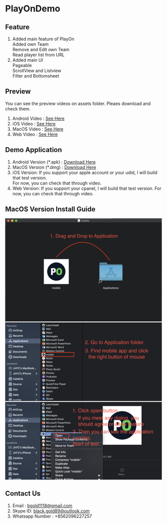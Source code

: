 # PlayOnDemo

## Feature
1. Added main feature of PlayOn<br>
	Added own Team<br>
	Remove and Edit own Team<br>
	Read player list from URL<br>
2. Added main UI<br>
	Pageable<br>
	ScrollView and Listview<br>
	Filter and Bottomsheet<br>

## Preview
You can see the preview videos on assets folder. Pleaes download and check them.
1. Android Video : <a href="assets/preview_android.mp4">See Here</a><br>
2. iOS Video : <a href="assets/preview_ios.mov">See Here</a><br>
3. MacOS Video : <a href="assets/preview_macos.mov">See Here</a><br>
4. Web Video : <a href="assets/preview_web.mov">See Here</a><br>

## Demo Application
1. Android Version (*.apk) : <a href="assets/mobile.dmg">Download Here</a><br>
2. MacOS Version (*.dmg) : <a href="assets/app-release.apk">Download Here</a><br>
3. iOS Version: If you support your apple account or your udid, I will build that test version.<br>
	For now, you can check that through video.
4. Web Version: If you support your cpanel, I will build that test version.
	For now, you can check that through video.

## MacOS Version Install Guide
![alt text](assets/macos_01.png) ![alt text](assets/macos_02.png) ![alt text](assets/macos_03.png)

## Contact Us
1. Email : bgold1118@gmail.com
2. Skype ID: black.gold89@outlook.com
3. Whatsapp Number : +8562096227257